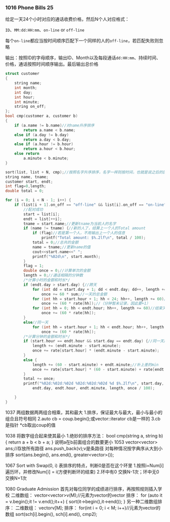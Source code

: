 ### 1016 Phone Bills 25
给定一天24个小时对应的通话收费价格，然后N个人对应格式：

`ID`、`MM:dd:HH:mm`、`on-line` or `off-line`

每个`on-line`都应当按时间顺序匹配下一个同样的人的`off-line`，若匹配失败则忽略

输出：按照ID的字母顺序，输出ID、Month以及每段通话`dd:HH:mm`、持续时间、价格，通话按照时间顺序输出。最后输出总价格
```C++
struct customer
{
	string name;
	int month;
	int day;
	int hour;
	int minute;
	string on_off;
};
bool cmp(customer a, customer b)
{
	if (a.name != b.name)//对name升序排序
		return a.name < b.name;
	else if (a.day != b.day) 
		return a.day < b.day;
	else if (a.hour != b.hour) 
		return a.hour < b.hour;
	else return 
		a.minute < b.minute;
}
```
```C++
sort(list, list + N, cmp);//按照名字升序排序，名字一样则按时间，也就是说之后的匹配的通话一定挨着
string name, tname;
customer start, endt;
int flag=0,length;
double total = 0;

for (i = 0; i < N - 1; i++) {
    if (list[i + 1].on_off == "off-line" && list[i].on_off == "on-line" && list[i].name == list[i + 1].name) {
        //配对成功
        start = list[i];
        endt = list[++i];
        tname = start.name;//更新tname为当前人的名字
        if (name != tname) {//新的人了，结算上一个人的Total amount
            if (flag)//若是第一个人，不用输出上一个人的信息
                printf("Total amount: $%.2lf\n", total / 100);
            total = 0;//总共的金额
            name = tname;//更新name的值
            cout<<start.name<<" ";
            printf("%02d\n", start.month);
        }
        flag = 1;
        double once = 0;//计算单次的金额
        length = 0;//通话相隔的分钟数
        /*计算小时的金额和时长*/
        if (endt.day > start.day) {//跨天
            for (int dd = start.day + 1; dd < endt.day; dd++, length += 1440)//一天1440min
                once += 60 * sum;//一天的总金额
            for (int hh = start.hour + 1; hh < 24; hh++, length += 60)//起始天
                once += (60 * rate[hh]);//（分钟暂未记录，因此要+1）
            for (int hh = 0; hh < endt.hour; hh++, length += 60)//结束天               
                once += (60 * rate[hh]);
        }
        else//同一天                                  
            for (int hh = start.hour + 1; hh < endt.hour; hh++, length += 60)
                once += (60 * rate[hh]);
        /*计算分钟的金额和时长*/
        if (start.hour == endt.hour && start.day == endt.day) {//同一天同一小时
            length += (endt.minute - start.minute);
            once += rate[start.hour] * (endt.minute - start.minute);
        }
        else {
            length += (60 - start.minute) + endt.minute;//补上差的min
            once += rate[start.hour] * (60 - start.minute) + rate[endt.hour] * endt.minute;
        }
        total += once;
        printf("%02d:%02d:%02d %02d:%02d:%02d %d $%.2lf\n", start.day, start.hour, start.minute,
            endt.day, endt.hour, endt.minute, length, once / 100);

    }
}
```

1037
两组数据两两组合相乘，其和最大
1.排序，保证最大与最大，最小与最小的组合且符号相同
2.auto cb = coup.begin();或vector<int>::iterator cb是一样的
3.cb是指针 *cb取出coup的值

1038
将数字组合起来使其最小
1.绝妙的排序方法：
bool cmp(string a, string b)
{
	return a + b < b + a;
}
说明a在b前面组合的数要更小
1053
vector<vector<int>> ans;//存放所有路径
ans.push_back(v);v是条路径
对每种情况按字典序从大到小排序
sort(ans.begin(), ans.end(), greater<vector<int>>());

1067 Sort with Swap(0, i)
表排序的特点，判断0是否在这个环里
1.按照i=Num[i]遍历环，并修改Num[i] = i(方便判断环的结束)
2.环中有0 交换N-1次；环中无0 交换N+1次

1080 Graduate Admission
首先对每位同学的成绩进行排序，再按照规则插入学校
二维数组：	vector<vector<int>>v(M);//元素为vector的vector
排序：	for (auto it = v.begin();it != v.end();it++) {
		sort(it->begin(),it->end());
	}
另一种二维数组排序：
二维数组：  vector<int>v[M];
排序：  for(int i = 0; i < M; i++)//元素为vector的数组
          sort(sch[i].begin(), sch[i].end(), cmp2);
